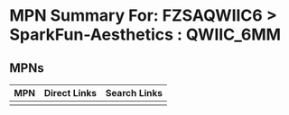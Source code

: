 



# MPN Summary For: FZSAQWIIC6 > SparkFun-Aesthetics : QWIIC_6MM

## MPNs
  

|MPN|Direct Links|Search Links|
| :--- | :--- | :--- |
||||
